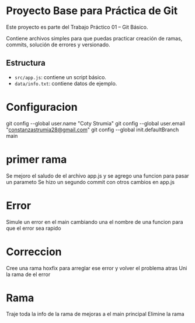 # Proyecto Base para Práctica de Git

Este proyecto es parte del Trabajo Práctico 01 – Git Básico.

Contiene archivos simples para que puedas practicar creación de ramas, commits, solución de errores y versionado.

## Estructura
- `src/app.js`: contiene un script básico.
- `data/info.txt`: contiene datos de ejemplo.

# Configuracion
git config --global user.name "Coty Strumia"
git config --global user.email "constanzastrumia28@gmail.com"
git config --global init.defaultBranch main

# primer rama
Se mejoro el saludo de el archivo app.js y se agrego una funcion para pasar un parameto
Se hizo un segundo commit con otros cambios en app.js

# Error
Simule un error en el main cambiando una el nombre de una funcion para que el error sea rapido

# Correccion
Cree una rama hoxfix para arreglar ese error y volver el problema atras
Uni la rama de el error

# Rama
Traje toda la info de la rama de mejoras a el main principal
Elimine la rama
